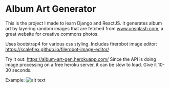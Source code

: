 # Album Art Generator
This is the project I made to learn Django and ReactJS.
It generates album art by layering random images that are fetched from www.unsplash.com, a great website for creative commons photos.

Uses bootstrap4 for various css styling. Includes firerobot image editor: https://scaleflex.github.io/filerobot-image-editor/

Try it out: https://album-art-gen.herokuapp.com/
Since the API is doing image processing on a free heroku server, it can be slow to load. Give it 10-30 seconds. 

Example:
![alt text](https://ibb.co/XWxxGbf)
